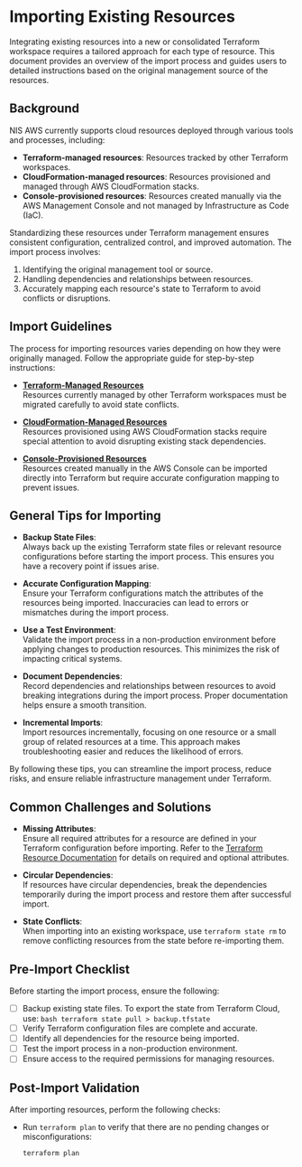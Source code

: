 # Importing Existing Resources

Integrating existing resources into a new or consolidated Terraform workspace requires a tailored approach for each type of resource. This document provides an overview of the import process and guides users to detailed instructions based on the original management source of the resources.

## Background

NIS AWS currently supports cloud resources deployed through various tools and processes, including:

- **Terraform-managed resources**: Resources tracked by other Terraform workspaces.
- **CloudFormation-managed resources**: Resources provisioned and managed through AWS CloudFormation stacks.
- **Console-provisioned resources**: Resources created manually via the AWS Management Console and not managed by Infrastructure as Code (IaC).

Standardizing these resources under Terraform management ensures consistent configuration, centralized control, and improved automation. The import process involves:

1. Identifying the original management tool or source.
2. Handling dependencies and relationships between resources.
3. Accurately mapping each resource's state to Terraform to avoid conflicts or disruptions.


## Import Guidelines

The process for importing resources varies depending on how they were originally managed. Follow the appropriate guide for step-by-step instructions:

- **[Terraform-Managed Resources](./Terraform_Managed_Import.md)**  
  Resources currently managed by other Terraform workspaces must be migrated carefully to avoid state conflicts.

- **[CloudFormation-Managed Resources](./CloudFormation_Managed_Import.md)**  
  Resources provisioned using AWS CloudFormation stacks require special attention to avoid disrupting existing stack dependencies.

- **[Console-Provisioned Resources](./Console_Provisioned_Import.md)**  
  Resources created manually in the AWS Console can be imported directly into Terraform but require accurate configuration mapping to prevent issues.
  

## General Tips for Importing

- **Backup State Files**:  
  Always back up the existing Terraform state files or relevant resource configurations before starting the import process. This ensures you have a recovery point if issues arise.

- **Accurate Configuration Mapping**:  
  Ensure your Terraform configurations match the attributes of the resources being imported. Inaccuracies can lead to errors or mismatches during the import process.

- **Use a Test Environment**:  
  Validate the import process in a non-production environment before applying changes to production resources. This minimizes the risk of impacting critical systems.

- **Document Dependencies**:  
  Record dependencies and relationships between resources to avoid breaking integrations during the import process. Proper documentation helps ensure a smooth transition.

- **Incremental Imports**:  
  Import resources incrementally, focusing on one resource or a small group of related resources at a time. This approach makes troubleshooting easier and reduces the likelihood of errors.

By following these tips, you can streamline the import process, reduce risks, and ensure reliable infrastructure management under Terraform.


## Common Challenges and Solutions

- **Missing Attributes**:  
  Ensure all required attributes for a resource are defined in your Terraform configuration before importing. Refer to the [Terraform Resource Documentation](https://registry.terraform.io/) for details on required and optional attributes.

- **Circular Dependencies**:  
  If resources have circular dependencies, break the dependencies temporarily during the import process and restore them after successful import.

- **State Conflicts**:  
  When importing into an existing workspace, use `terraform state rm` to remove conflicting resources from the state before re-importing them.
  
## Pre-Import Checklist

Before starting the import process, ensure the following:

- [ ] Backup existing state files.
		To export the state from Terraform Cloud, use:
		  ```bash
		  terraform state pull > backup.tfstate
		  ```
- [ ] Verify Terraform configuration files are complete and accurate.
- [ ] Identify all dependencies for the resource being imported.
- [ ] Test the import process in a non-production environment.
- [ ] Ensure access to the required permissions for managing resources.

## Post-Import Validation

After importing resources, perform the following checks:

- Run `terraform plan` to verify that there are no pending changes or misconfigurations:
  
  ```bash
  terraform plan
  ```